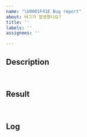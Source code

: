 ```yaml
---
name: "\U0001F41E Bug report"
about: 버그가 발생했나요?
title: ''
labels: ''
assignees: ''

---
```


## Description

</br>

## Result

</br>

## Log

</br>
